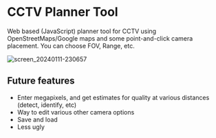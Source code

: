 # CCTV Planner Tool

Web based (JavaScript) planner tool for CCTV using OpenStreetMaps/Google maps and some point-and-click camera placement. You can choose FOV, Range, etc.

![screen_20240111-230657](https://github.com/TheJosh/cctv/assets/1219314/3f092874-b719-4121-9f4c-f3452ad78fbe)

## Future features
- Enter megapixels, and get estimates for quality at various distances (detect, identify, etc)
- Way to edit various other camera options
- Save and load
- Less ugly
